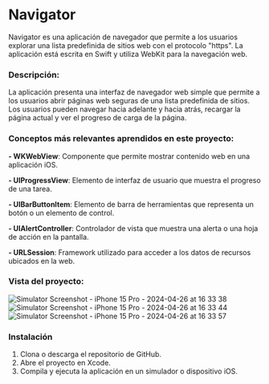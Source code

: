 <h1>Navigator</h1>

Navigator es una aplicación de navegador que permite a los usuarios explorar una lista predefinida de sitios web con el protocolo "https". La aplicación está escrita en Swift y utiliza WebKit para la navegación web.

<h3>Descripción:</h3>

La aplicación presenta una interfaz de navegador web simple que permite a los usuarios abrir páginas web seguras de una lista predefinida de sitios. Los usuarios pueden navegar hacia adelante y hacia atrás, recargar la página actual y ver el progreso de carga de la página.

<h3>Conceptos más relevantes aprendidos en este proyecto:</h3>

**- WKWebView**: Componente que permite mostrar contenido web en una aplicación iOS.  
  
**- UIProgressView**: Elemento de interfaz de usuario que muestra el progreso de una tarea.  
  
**- UIBarButtonItem**: Elemento de barra de herramientas que representa un botón o un elemento de control.  
  
**- UIAlertController**: Controlador de vista que muestra una alerta o una hoja de acción en la pantalla.  
  
**- URLSession**: Framework utilizado para acceder a los datos de recursos ubicados en la web.  




<h3>Vista del proyecto:</h3>

![Simulator Screenshot - iPhone 15 Pro - 2024-04-26 at 16 33 38](https://github.com/gascondev/Navigator/assets/144269155/2b03dbd5-e031-4e6a-9e8a-ba3143b28563)
![Simulator Screenshot - iPhone 15 Pro - 2024-04-26 at 16 33 44](https://github.com/gascondev/Navigator/assets/144269155/c899dd82-cfdf-4a90-8f58-176eac05b7e3)
![Simulator Screenshot - iPhone 15 Pro - 2024-04-26 at 16 33 57](https://github.com/gascondev/Navigator/assets/144269155/cd13062f-800a-429d-acb4-f5fefc9b80c2)


<h3>Instalación</h3>

1. Clona o descarga el repositorio de GitHub.  
2. Abre el proyecto en Xcode.  
3. Compila y ejecuta la aplicación en un simulador o dispositivo iOS.
